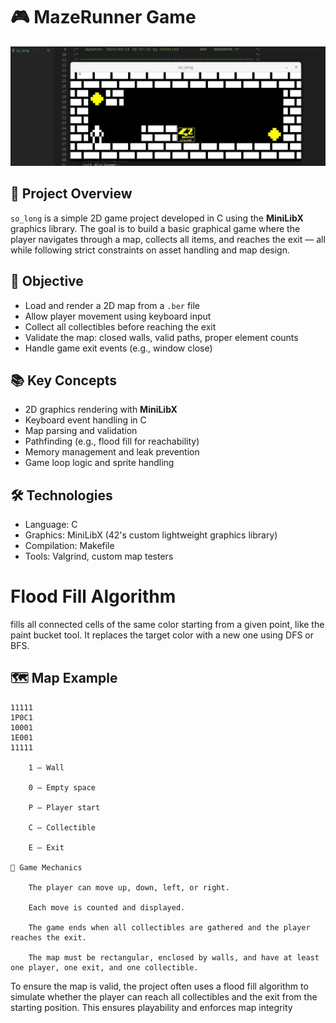 # 🎮 MazeRunner Game


![Text Alt](mazerunner_game/xpm_files/mazerunner.jpg)

## 📘 Project Overview

`so_long` is a simple 2D game project developed in C using the **MiniLibX** graphics library. The goal is to build a basic graphical game where the player navigates through a map, collects all items, and reaches the exit — all while following strict constraints on asset handling and map design.

## 🏁 Objective

- Load and render a 2D map from a `.ber` file
- Allow player movement using keyboard input
- Collect all collectibles before reaching the exit
- Validate the map: closed walls, valid paths, proper element counts
- Handle game exit events (e.g., window close)

## 📚 Key Concepts

- 2D graphics rendering with **MiniLibX**
- Keyboard event handling in C
- Map parsing and validation
- Pathfinding (e.g., flood fill for reachability)
- Memory management and leak prevention
- Game loop logic and sprite handling

## 🛠️ Technologies

- Language: C
- Graphics: MiniLibX (42's custom lightweight graphics library)
- Compilation: Makefile
- Tools: Valgrind, custom map testers

 # Flood Fill Algorithm
  fills all connected cells of the same color starting from a given point, like the paint bucket tool. It replaces the target color with a new one using DFS or BFS.
## 🗺️ Map Example

```plaintext
11111
1P0C1
10001
1E001
11111

    1 – Wall

    0 – Empty space

    P – Player start

    C – Collectible

    E – Exit

🧠 Game Mechanics

    The player can move up, down, left, or right.

    Each move is counted and displayed.

    The game ends when all collectibles are gathered and the player reaches the exit.

    The map must be rectangular, enclosed by walls, and have at least one player, one exit, and one collectible.

```
To ensure the map is valid, the project often uses a flood fill algorithm to simulate whether the player can reach all collectibles and the exit from the starting position. This ensures playability and enforces map integrity